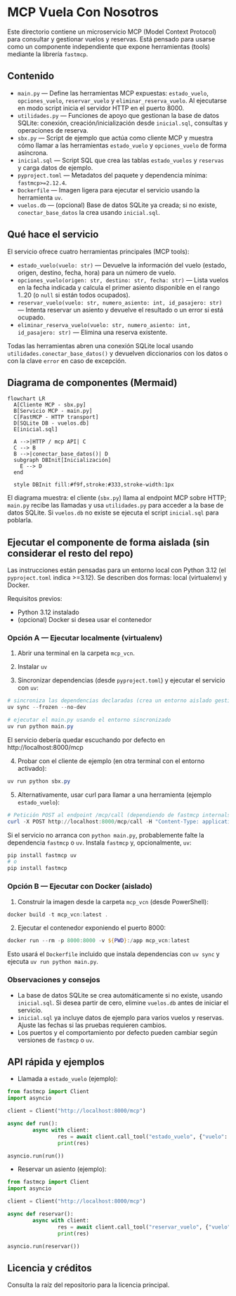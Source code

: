  # MCP Vuela Con Nosotros

 Este directorio contiene un microservicio MCP (Model Context Protocol) para consultar y gestionar vuelos y reservas. Está pensado para usarse como un componente independiente que expone herramientas (tools) mediante la librería `fastmcp`.

 ## Contenido

 - `main.py` — Define las herramientas MCP expuestas: `estado_vuelo`, `opciones_vuelo`, `reservar_vuelo` y `eliminar_reserva_vuelo`. Al ejecutarse en modo script inicia el servidor HTTP en el puerto 8000.
 - `utilidades.py` — Funciones de apoyo que gestionan la base de datos SQLite: conexión, creación/inicialización desde `inicial.sql`, consultas y operaciones de reserva.
 - `sbx.py` — Script de ejemplo que actúa como cliente MCP y muestra cómo llamar a las herramientas `estado_vuelo` y `opciones_vuelo` de forma asíncrona.
 - `inicial.sql` — Script SQL que crea las tablas `estado_vuelos` y `reservas` y carga datos de ejemplo.
 - `pyproject.toml` — Metadatos del paquete y dependencia mínima: `fastmcp>=2.12.4`.
 - `Dockerfile` — Imagen ligera para ejecutar el servicio usando la herramienta `uv`.
 - `vuelos.db` — (opcional) Base de datos SQLite ya creada; si no existe, `conectar_base_datos` la crea usando `inicial.sql`.

 ## Qué hace el servicio

 El servicio ofrece cuatro herramientas principales (MCP tools):

 - `estado_vuelo(vuelo: str)` — Devuelve la información del vuelo (estado, origen, destino, fecha, hora) para un número de vuelo.
 - `opciones_vuelo(origen: str, destino: str, fecha: str)` — Lista vuelos en la fecha indicada y calcula el primer asiento disponible en el rango 1..20 (o `null` si están todos ocupados).
 - `reservar_vuelo(vuelo: str, numero_asiento: int, id_pasajero: str)` — Intenta reservar un asiento y devuelve el resultado o un error si está ocupado.
 - `eliminar_reserva_vuelo(vuelo: str, numero_asiento: int, id_pasajero: str)` — Elimina una reserva existente.

 Todas las herramientas abren una conexión SQLite local usando `utilidades.conectar_base_datos()` y devuelven diccionarios con los datos o con la clave `error` en caso de excepción.

 ## Diagrama de componentes (Mermaid)

```mermaid
flowchart LR
  A[Cliente MCP - sbx.py]
  B[Servicio MCP - main.py]
  C[FastMCP - HTTP transport]
  D[SQLite DB - vuelos.db]
  E[inicial.sql]

  A -->|HTTP / mcp API| C
  C --> B
  B -->|conectar_base_datos()| D
  subgraph DBInit[Inicialización]
    E --> D
  end

  style DBInit fill:#f9f,stroke:#333,stroke-width:1px
```

 El diagrama muestra: el cliente (`sbx.py`) llama al endpoint MCP sobre HTTP; `main.py` recibe las llamadas y usa `utilidades.py` para acceder a la base de datos SQLite. Si `vuelos.db` no existe se ejecuta el script `inicial.sql` para poblarla.

 ## Ejecutar el componente de forma aislada (sin considerar el resto del repo)

 Las instrucciones están pensadas para un entorno local con Python 3.12 (el `pyproject.toml` indica >=3.12). Se describen dos formas: local (virtualenv) y Docker.

 Requisitos previos:

 - Python 3.12 instalado
 - (opcional) Docker si desea usar el contenedor

 ### Opción A — Ejecutar localmente (virtualenv)

 1. Abrir una terminal en la carpeta `mcp_vcn`.

2. Instalar `uv`

3. Sincronizar dependencias (desde `pyproject.toml`) y ejecutar el servicio con `uv`:

```powershell
# sincroniza las dependencias declaradas (crea un entorno aislado gestionado por uv)
uv sync --frozen --no-dev

# ejecutar el main.py usando el entorno sincronizado
uv run python main.py
```

El servicio debería quedar escuchando por defecto en http://localhost:8000/mcp

 4. Probar con el cliente de ejemplo (en otra terminal con el entorno activado):

 ```powershell
 uv run python sbx.py
 ```

 5. Alternativamente, usar curl para llamar a una herramienta (ejemplo `estado_vuelo`):

 ```powershell
 # Petición POST al endpoint /mcp/call (dependiendo de fastmcp internals)
 curl -X POST http://localhost:8000/mcp/call -H "Content-Type: application/json" -d '{"name":"estado_vuelo","args":{"vuelo":"PSO-ASU-101"}}'
 ```

 Si el servicio no arranca con `python main.py`, probablemente falte la dependencia `fastmcp` o `uv`. Instala `fastmcp` y, opcionalmente, `uv`:

 ```powershell
 pip install fastmcp uv
 # o
 pip install fastmcp
 ```

 ### Opción B — Ejecutar con Docker (aislado)

 1. Construir la imagen desde la carpeta `mcp_vcn` (desde PowerShell):

 ```powershell
 docker build -t mcp_vcn:latest .
 ```

 2. Ejecutar el contenedor exponiendo el puerto 8000:

 ```powershell
 docker run --rm -p 8000:8000 -v ${PWD}:/app mcp_vcn:latest
 ```

 Esto usará el `Dockerfile` incluido que instala dependencias con `uv sync` y ejecuta `uv run python main.py`.

 ### Observaciones y consejos

 - La base de datos SQLite se crea automáticamente si no existe, usando `inicial.sql`. Si desea partir de cero, elimine `vuelos.db` antes de iniciar el servicio.
 - `inicial.sql` ya incluye datos de ejemplo para varios vuelos y reservas. Ajuste las fechas si las pruebas requieren cambios.
 - Los puertos y el comportamiento por defecto pueden cambiar según versiones de `fastmcp` o `uv`.

 ## API rápida y ejemplos

 - Llamada a `estado_vuelo` (ejemplo):

 ```python
 from fastmcp import Client
 import asyncio

 client = Client("http://localhost:8000/mcp")

 async def run():
		 async with client:
				 res = await client.call_tool("estado_vuelo", {"vuelo": "PSO-ASU-101"})
				 print(res)

 asyncio.run(run())
 ```

 - Reservar un asiento (ejemplo):

 ```python
 from fastmcp import Client
 import asyncio

 client = Client("http://localhost:8000/mcp")

 async def reservar():
		 async with client:
				 res = await client.call_tool("reservar_vuelo", {"vuelo":"PSO-ASU-101","numero_asiento":2,"id_pasajero":"PAX999"})
				 print(res)

 asyncio.run(reservar())
 ```



 ## Licencia y créditos

 Consulta la raíz del repositorio para la licencia principal.
